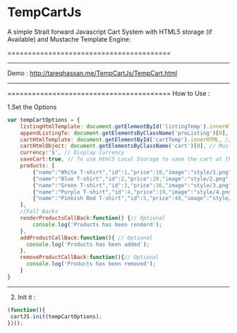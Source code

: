 TempCartJs
==========
A simple Strait forward Javascript Cart System with HTML5 storage (if Available) and Mustache Template Engine:

========================================
***
  Demo : http://tareqhassan.me/TempCartJs/TempCart.html
***
========================================
How to Use :

1.Set the Options 
```javascript
var tempCartOptions = {
	listingHtmlTemplate: document.getElementById('listingTemp').innerHTML, // Mustache script template , You can use jQuery also
	appendListingTo: document.getElementsByClassName('proListing')[0], //target html object , You can use jQuery also 
	cartHtmlTemplate: document.getElementById('cartTemp').innerHTML, // Mustache script template, You can use jQuery also
	cartHtmlObject: document.getElementsByClassName('cart')[0], // Mustache script template, You can use jQuery also
	currency:'$', // Display Currency
	saveCart:true, // To use Html5 Local Storage to save the cart at the client side 
	products: [
		{"name":"White T-shirt","id":1,"price":10,"image":"style/1.png","description":"Plain White T-Shirt comes with four colors"},
		{"name":"Blue T-shirt","id":2,"price":20,"image":"style/2.png","description":"Plain Blue T-Shirt comes with four colors "},
		{"name":"Green T-shirt","id":3,"price":36,"image":"style/3.png","description":"Plain Green T-Shirt comes with four colors "},
		{"name":"Purple T-shirt","id":4,"price":19,"image":"style/4.png","description":"Plain Purple T-Shirt comes with four colors "},
		{"name":"Pinkish Red T-shirt","id":5,"price":40,"image":"style/5.png","description":"Plain Red T-Shirt comes with four colors "}
	],
	//Fall Backs
	renderProductsCallBack:function() {// Optional
		console.log('Products has been renderd');
	},
	addProductCallBack:function(){ // Optional
	  console.log('Products has been added');
	},
	removeProductCallBack:function(){// Optional
	  console.log('Products has been removed');
	}
}

```
_______________________________________________________________________

2. Init it :
```javascript
(function(){
 cartJS.init(tempCartOptions);
})();
```


